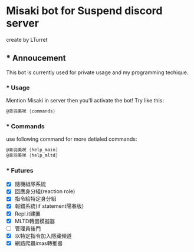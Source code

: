 # Misaki bot for Suspend discord server

create by LTurret

## * Annoucement

This bot is currently used for private usage and my programming techique.

### * Usage

Mention Misaki in server then you'll activate the bot!
Try like this:

```cs
@青羽美咲 {commands}
```

### * Commands

use following command for more detialed commands:

```cs
@青羽美咲 {help_main}
@青羽美咲 {help_mltd}
```

### * Futures

- [x] 隨機組隊系統
- [x] 回應身分組(reaction role)
- [x] 指令給特定身分組
- [x] 報錯系統(if statement陽春版)
- [x] Repl.it建置
- [x] MLTD轉蛋模擬器
- [ ] 管理員後門
- [x] 以特定指令加入隱藏頻道
- [x] 網路爬蟲imas轉推器
